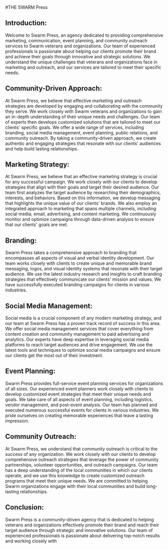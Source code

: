 #THE SWARM Press

## Introduction:

Welcome to Swarm Press, an agency dedicated to providing comprehensive marketing, communication, event planning, and community outreach services to Swarm veterans and organizations. Our team of experienced professionals is passionate about helping our clients promote their brand and achieve their goals through innovative and strategic solutions. We understand the unique challenges that veterans and organizations face in marketing and outreach, and our services are tailored to meet their specific needs.

## Community-Driven Approach:

At Swarm Press, we believe that effective marketing and outreach strategies are developed by engaging and collaborating with the community they serve. We work closely with Swarm veterans and organizations to gain an in-depth understanding of their unique needs and challenges. Our team of experts then develops customized solutions that are tailored to meet our clients' specific goals. We offer a wide range of services, including branding, social media management, event planning, public relations, and community outreach. By taking a community-driven approach, we create authentic and engaging strategies that resonate with our clients' audiences and help build lasting relationships.

## Marketing Strategy:

At Swarm Press, we believe that an effective marketing strategy is crucial for any successful campaign. We work closely with our clients to develop strategies that align with their goals and target their desired audience. Our team first analyzes the target audience by researching their demographics, interests, and behaviors. Based on this information, we develop messaging that highlights the unique value of our clients' brands. We also employ an integrated approach to marketing that spans multiple channels, including social media, email, advertising, and content marketing. We continuously monitor and optimize campaigns through data-driven analysis to ensure that our clients' goals are met.

## Branding:

Swarm Press takes a comprehensive approach to branding that encompasses all aspects of visual and verbal identity development. Our team works closely with clients to create unique and memorable brand messaging, logos, and visual identity systems that resonate with their target audience. We use the latest industry research and insights to craft branding strategies that effectively communicate our clients' mission and values. We have successfully executed branding campaigns for clients in various industries.

## Social Media Management:

Social media is a crucial component of any modern marketing strategy, and our team at Swarm Press has a proven track record of success in this area. We offer social media management services that cover everything from content creation and community management to paid advertising and analytics. Our experts have deep expertise in leveraging social media platforms to reach target audiences and drive engagement. We use the latest tools and techniques to optimize social media campaigns and ensure our clients get the most out of their investment.

## Event Planning:

Swarm Press provides full-service event planning services for organizations of all sizes. Our experienced event planners work closely with clients to develop customized event strategies that meet their unique needs and goals. We take care of all aspects of event planning, including logistics, vendor management, and post-event analysis. Our team has planned and executed numerous successful events for clients in various industries. We pride ourselves on creating memorable experiences that leave a lasting impression.

## Community Outreach:

At Swarm Press, we understand that community outreach is critical to the success of any organization. We work closely with our clients to develop comprehensive outreach strategies that leverage the power of community partnerships, volunteer opportunities, and outreach campaigns. Our team has a deep understanding of the local communities in which our clients operate, and we use this knowledge to create customized outreach programs that meet their unique needs. We are committed to helping Swarm organizations engage with their local communities and build long-lasting relationships.

## Conclusion:

Swarm Press is a community-driven agency that is dedicated to helping veterans and organizations effectively promote their brand and reach their target audience through strategic and innovative solutions. Our team of experienced professionals is passionate about delivering top-notch results and working closely with

